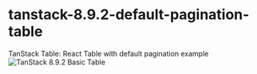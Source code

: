 # tanstack-8.9.2-default-pagination-table
TanStack Table: React Table with default pagination example
![TanStack 8.9.2 Basic Table](https://awesomescreenshot.s3.amazonaws.com/image/4609321/40765251-ab695240d4bf89ecc458d6b35c2fbf40.png?X-Amz-Algorithm=AWS4-HMAC-SHA256&X-Amz-Credential=AKIAJSCJQ2NM3XLFPVKA%2F20230615%2Fus-east-1%2Fs3%2Faws4_request&X-Amz-Date=20230615T042701Z&X-Amz-Expires=28800&X-Amz-SignedHeaders=host&X-Amz-Signature=a315068e9bbcff536783ca237c9579ee5d4849034aeaab1c9625ba1eb2d26f98)
